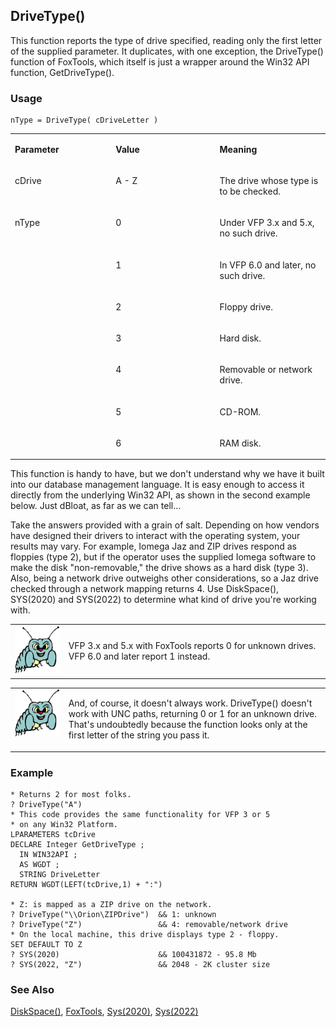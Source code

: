 ## DriveType()

This function reports the type of drive specified, reading only the first letter of the supplied parameter. It duplicates, with one exception, the DriveType() function of FoxTools, which itself is just a wrapper around the Win32 API function, GetDriveType().

### Usage

```foxpro
nType = DriveType( cDriveLetter )
```
<table>
<tr>
  <td width="32%" valign="top">
  <p><b>Parameter</b></p>
  </td>
  <td width="23%" valign="top">
  <p><b>Value</b></p>
  </td>
  <td width="45%" valign="top">
  <p><b>Meaning</b></p>
  </td>
 </tr>
<tr>
  <td width="32%" valign="top">
  <p>cDrive</p>
  </td>
  <td width="23%" valign="top">
  <p>A - Z</p>
  </td>
  <td width="45%" valign="top">
  <p>The drive whose type is to be checked.</p>
  </td>
 </tr>
<tr>
  <td width="32%" rowspan="7" valign="top">
  <p>nType</p>
  </td>
  <td width="23%" valign="top">
  <p>0</p>
  </td>
  <td width="45%" valign="top">
  <p>Under VFP 3.x and 5.x, no such drive.</p>
  </td>
 </tr>
<tr>
  <td width="33%" valign="top">
  <p>1</p>
  </td>
  <td width="67%" valign="top">
  <p>In VFP 6.0 and later, no such drive.</p>
  </td>
 </tr>
<tr>
  <td width="33%" valign="top">
  <p>2</p>
  </td>
  <td width="67%" valign="top">
  <p>Floppy drive.</p>
  </td>
 </tr>
<tr>
  <td width="33%" valign="top">
  <p>3</p>
  </td>
  <td width="67%" valign="top">
  <p>Hard disk.</p>
  </td>
 </tr>
<tr>
  <td width="33%" valign="top">
  <p>4</p>
  </td>
  <td width="67%" valign="top">
  <p>Removable or network drive.</p>
  </td>
 </tr>
<tr>
  <td width="33%" valign="top">
  <p>5</p>
  </td>
  <td width="67%" valign="top">
  <p>CD-ROM.</p>
  </td>
 </tr>
<tr>
  <td width="33%" valign="top">
  <p>6</p>
  </td>
  <td width="67%" valign="top">
  <p>RAM disk.</p>
  </td>
 </tr>
</table>

This function is handy to have, but we don't understand why we have it built into our database management language. It is easy enough to access it directly from the underlying Win32 API, as shown in the second example below. Just dBloat, as far as we can tell...

Take the answers provided with a grain of salt. Depending on how vendors have designed their drivers to interact with the operating system, your results may vary. For example, Iomega Jaz and ZIP drives respond as floppies (type 2), but if the operator uses the supplied Iomega software to make the disk "non-removable," the drive shows as a hard disk (type 3). Also, being a network drive outweighs other considerations, so a Jaz drive checked through a network mapping returns 4. Use DiskSpace(), SYS(2020) and SYS(2022) to determine what kind of drive you're working with.

<table>
<tr>
  <td width="17%" valign="top">
<img width="95" height="77" src="bug.gif">
  </td>
  <td width="83%">
  <p>VFP 3.x and 5.x with FoxTools reports 0 for unknown drives. VFP 6.0 and later report 1 instead.</p>
  </td>
 </tr>
</table>

<table>
<tr>
  <td width="17%" valign="top">
<img width="95" height="77" src="Bug.gif">
  </td>
  <td width="83%">
  <p>And, of course, it doesn't always work. DriveType() doesn't work with UNC paths, returning 0 or 1 for an unknown drive. That's undoubtedly because the function looks only at the first letter of the string you pass it.</p>
  </td>
 </tr>
</table>

### Example

```foxpro
* Returns 2 for most folks.
? DriveType("A")
* This code provides the same functionality for VFP 3 or 5
* on any Win32 Platform.
LPARAMETERS tcDrive
DECLARE Integer GetDriveType ;
  IN WIN32API ;
  AS WGDT ;
  STRING DriveLetter
RETURN WGDT(LEFT(tcDrive,1) + ":")

* Z: is mapped as a ZIP drive on the network.
? DriveType("\\Orion\ZIPDrive")  && 1: unknown
? DriveType("Z")                 && 4: removable/network drive
* On the local machine, this drive displays type 2 - floppy.
SET DEFAULT TO Z
? SYS(2020)                      && 100431872 - 95.8 Mb
? SYS(2022, "Z")                 && 2048 - 2K cluster size
```
### See Also

[DiskSpace()](s4g118.md), [FoxTools](s4g450.md), [Sys(2020)](s4g118.md), [Sys(2022)](s4g118.md)